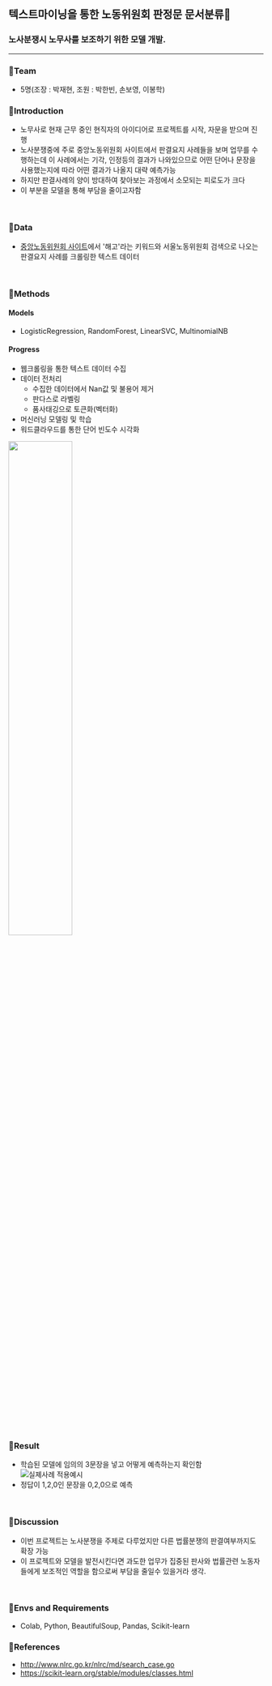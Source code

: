 ## 텍스트마이닝을 통한 노동위원회 판정문 문서분류📑

### 노사분쟁시 노무사를 보조하기 위한 모델 개발.



---

### 📑Team
- 5명(조장 : 박재현, 조원 : 박한빈, 손보영, 이봉학)


### 📑Introduction
- 노무사로 현재 근무 중인 현직자의 아이디어로 프로젝트를 시작, 자문을 받으며 진행
- 노사분쟁중에 주로 중앙노동위원회 사이트에서 판결요지 사례들을 보며 업무를 수행하는데 이 사례에서는 기각, 인정등의 결과가 나와있으므로 어떤 단어나 문장을 사용했는지에 따라 어떤 결과가 나올지 대략 예측가능
- 하지만 판결사례의 양이 방대하여 찾아보는 과정에서 소모되는 피로도가 크다
- 이 부분을 모델을 통해 부담을 줄이고자함

<br/>

### 📑Data
- [중앙노동위원회 사이트](http://www.nlrc.go.kr/nlrc/md/search_case.go)에서 '해고'라는 키워드와 서울노동위원회 검색으로 나오는 판결요지 사례를 크롤링한 텍스트 데이터

<br/>

### 📑Methods
#### Models  
- LogisticRegression, RandomForest, LinearSVC, MultinomialNB

#### Progress
- 웹크롤링을 통한 텍스트 데이터 수집
- 데이터 전처리
  - 수집한 데이터에서 Nan값 및 불용어 제거
  - 판다스로 라벨링
  - 품사태깅으로 토큰화(벡터화)
- 머신러닝 모델링 및 학습
- 워드클라우드를 통한 단어 빈도수 시각화

<img src="https://user-images.githubusercontent.com/103362361/197949923-f9aaf579-7422-447f-b89e-1e815d301298.png"  width=50% height=50%/>

<br/>

### 📑Result
- 학습된 모델에 임의의 3문장을 넣고 어떻게 예측하는지 확인함
![실졔사례 적용예시](https://user-images.githubusercontent.com/103362361/197949006-8794151c-89b3-4d6f-80f9-320a5c07b3cc.png)
- 정답이 1,2,0인 문장을 0,2,0으로 예측

<br/>


### 📑Discussion
- 이번 프로젝트는 노사분쟁을 주제로 다루었지만 다른 법률분쟁의 판결여부까지도 확장 가능
- 이 프로젝트와 모델을 발전시킨다면 과도한 업무가 집중된 판사와 법률관련 노동자들에게 보조적인 역할을 함으로써 부담을 줄일수 있을거라 생각.

<br/>

### 📑Envs and Requirements
- Colab, Python, BeautifulSoup, Pandas, Scikit-learn


### 📑References
- http://www.nlrc.go.kr/nlrc/md/search_case.go
- https://scikit-learn.org/stable/modules/classes.html


